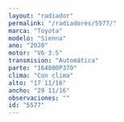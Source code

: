 ```yaml
---
layout: "radiador"
permalink: "/radiadores/5577/"
marca: "Toyota"
modelo: "Sienna"
ano: "2020"
motor: "V6 3.5"
transmision: "Automática"
parte: "164000P370"
clima: "Con clima"
alto: "17 11/16"
ancho: "29 11/16"
observaciones: ""
id: "5577"
---
```


